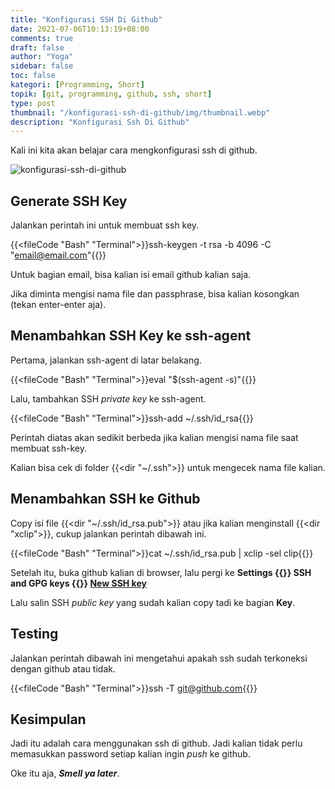 ```yaml
---
title: "Konfigurasi SSH Di Github"
date: 2021-07-06T10:13:19+08:00
comments: true
draft: false
author: "Yoga"
sidebar: false
toc: false
kategori: [Programming, Short]
topik: [git, programming, github, ssh, short]
type: post
thumbnail: "/konfigurasi-ssh-di-github/img/thumbnail.webp"
description: "Konfigurasi Ssh Di Github"
---
```


Kali ini kita akan belajar cara mengkonfigurasi ssh di github.

<!--more-->

![konfigurasi-ssh-di-github](/konfigurasi-ssh-di-github/img/thumbnail.webp)

## Generate SSH Key

Jalankan perintah ini untuk membuat ssh key.

{{<fileCode "Bash" "Terminal">}}ssh-keygen -t rsa -b 4096 -C "email@email.com"{{</fileCode>}}

Untuk bagian email, bisa kalian isi email github kalian saja.

Jika diminta mengisi nama file dan passphrase, bisa kalian kosongkan (tekan enter-enter aja).

## Menambahkan SSH Key ke ssh-agent

Pertama, jalankan ssh-agent di latar belakang.

{{<fileCode "Bash" "Terminal">}}eval "$(ssh-agent -s)"{{</fileCode>}}

Lalu, tambahkan SSH _private key_ ke ssh-agent. 

{{<fileCode "Bash" "Terminal">}}ssh-add ~/.ssh/id_rsa{{</fileCode>}}

Perintah diatas akan sedikit berbeda jika kalian mengisi nama file saat membuat ssh-key.

Kalian bisa cek di folder {{<dir "~/.ssh">}} untuk mengecek nama file kalian.

## Menambahkan SSH ke Github

Copy isi file {{<dir "~/.ssh/id_rsa.pub">}} atau jika kalian menginstall {{<dir "xclip">}}, cukup jalankan perintah dibawah ini.

{{<fileCode "Bash" "Terminal">}}cat ~/.ssh/id_rsa.pub | xclip -sel clip{{</fileCode>}}

Setelah itu, buka github kalian di browser, lalu pergi ke **Settings {{<scIcon class="fa fa-arrow-right">}} SSH and GPG keys 
{{<scIcon class="fa fa-arrow-right">}} [New SSH key](https://github.com/settings/ssh/new)**

Lalu salin SSH _public key_ yang sudah kalian copy tadi ke bagian **Key**.

## Testing

Jalankan perintah dibawah ini mengetahui apakah ssh sudah terkoneksi dengan github atau tidak.

{{<fileCode "Bash" "Terminal">}}ssh -T git@github.com{{</fileCode>}}

## Kesimpulan

Jadi itu adalah cara menggunakan ssh di github. Jadi kalian tidak perlu memasukkan password setiap kalian ingin _push_ ke github.

Oke itu aja, _**Smell ya later**_.


